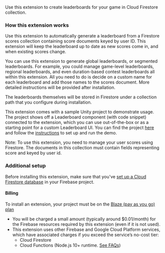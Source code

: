 Use this extension to create leaderboards for your game in Cloud Firestore collection.

### How this extension works

Use this extension to automatically generate a leaderboard from a Firestore scores collection containing score documents keyed by user ID. This extension will keep the leaderboard up to date as new scores come in, and when existing scores change. 

You can use this extension to generate global leaderboards, or segmented leaderboards. For example, you could manage game-level leaderboards, regional leaderboards, and even duration-based contest leaderboards all within this extension. All you need to do is decide on a custom name for each leaderboard and add those names to the scores document. More detailed instructions will be provided after installation.

The leaderboards themselves will be stored in Firestore under a collection path that you configure during installation.

This extension comes with a sample Unity project to demonstrate usage. The project shows off a Leaderboard component (with code snippet) connected to the extension, which you can use out-of-the-box or as a starting point for a custom Leaderboard UI. You can find the project [here](https://github.com/FirebaseExtended/experimental-extensions/tree/next/firestore-leaderboard/client_sample) and follow the [instructions](https://github.com/FirebaseExtended/experimental-extensions/tree/next/firestore-leaderboard/client_sample/README.md) to set up and run the demo.

Note: To use this extension, you need to manage your user scores using Firestore. The documents in this collection must contain fields representing score and keyed by user id.

### Additional setup
Before installing this extension, make sure that you've [set up a Cloud Firestore database](https://firebase.google.com/docs/firestore/quickstart) in your Firebase project.

#### Billing
To install an extension, your project must be on the [Blaze (pay as you go) plan](https://firebase.google.com/pricing)

- You will be charged a small amount (typically around $0.01/month) for the Firebase resources required by this extension (even if it is not used).
- This extension uses other Firebase and Google Cloud Platform services, which have associated charges if you exceed the service’s no-cost tier:
  - Cloud Firestore
  - Cloud Functions (Node.js 10+ runtime. [See FAQs](https://firebase.google.com/support/faq#extensions-pricing))
